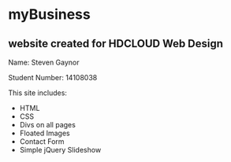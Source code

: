 myBusiness
==========
website created for HDCLOUD  Web Design
----------------------------
Name: Steven Gaynor

Student Number: 14108038

This site includes:
  - HTML
  - CSS
  - Divs on all pages
  - Floated Images
  - Contact Form
  - Simple jQuery Slideshow
